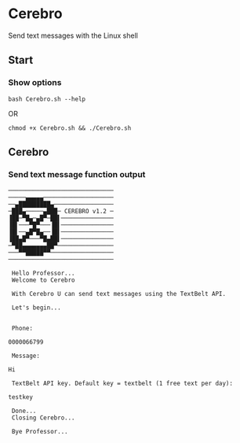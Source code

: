 # Cerebro
Send text messages with the Linux shell

## Start

### Show options

```bash Cerebro.sh --help```

OR

```chmod +x Cerebro.sh && ./Cerebro.sh```

## Cerebro

### Send text message function output

```
──────────────────────────────
─────▄▄▄▄▄────────────────────
──▄█████████▄─────────────────
─███▄─────▄███─ CEREBRO v1.2 ─
▐██─▀█▄─▄█▀─██▌───────────────
▐█▌───▀█▀───▐█▌───────────────
▐█▌──▄█▀█▄──▐█▌───────────────
▐██▄█▀───▀█▄██▌───────────────
─▀██▄▄▄▄▄▄▄██▀────────────────
───▀▀█████▀▀──────────────────
────────────────────────────── 
 
 Hello Professor... 
 Welcome to Cerebro 
 
 With Cerebro U can send text messages using the TextBelt API. 
  
 Let's begin... 
 
  
 Phone: 
  
0000066799
  
 Message: 
  
Hi
  
 TextBelt API key. Default key = textbelt (1 free text per day): 
  
testkey

 Done... 
 Closing Cerebro... 
 
 Bye Professor...
 
```
